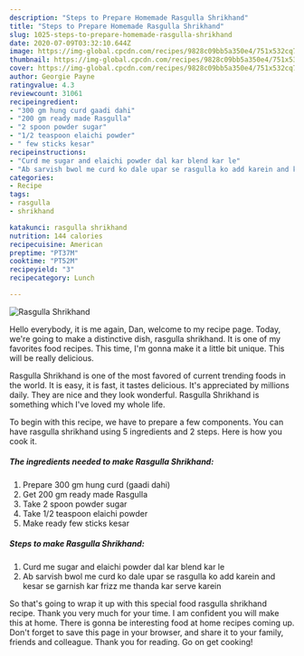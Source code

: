 ```yaml
---
description: "Steps to Prepare Homemade Rasgulla Shrikhand"
title: "Steps to Prepare Homemade Rasgulla Shrikhand"
slug: 1025-steps-to-prepare-homemade-rasgulla-shrikhand
date: 2020-07-09T03:32:10.644Z
image: https://img-global.cpcdn.com/recipes/9828c09bb5a350e4/751x532cq70/rasgulla-shrikhand-recipe-main-photo.jpg
thumbnail: https://img-global.cpcdn.com/recipes/9828c09bb5a350e4/751x532cq70/rasgulla-shrikhand-recipe-main-photo.jpg
cover: https://img-global.cpcdn.com/recipes/9828c09bb5a350e4/751x532cq70/rasgulla-shrikhand-recipe-main-photo.jpg
author: Georgie Payne
ratingvalue: 4.3
reviewcount: 31061
recipeingredient:
- "300 gm hung curd gaadi dahi"
- "200 gm ready made Rasgulla"
- "2 spoon powder sugar"
- "1/2 teaspoon elaichi powder"
- " few sticks kesar"
recipeinstructions:
- "Curd me sugar and elaichi powder dal kar blend kar le"
- "Ab sarvish bwol me curd ko dale upar se rasgulla ko add karein and kesar se garnish kar frizz me thanda kar serve karein"
categories:
- Recipe
tags:
- rasgulla
- shrikhand

katakunci: rasgulla shrikhand 
nutrition: 144 calories
recipecuisine: American
preptime: "PT37M"
cooktime: "PT52M"
recipeyield: "3"
recipecategory: Lunch

---
```



![Rasgulla Shrikhand](https://img-global.cpcdn.com/recipes/9828c09bb5a350e4/751x532cq70/rasgulla-shrikhand-recipe-main-photo.jpg)

Hello everybody, it is me again, Dan, welcome to my recipe page. Today, we're going to make a distinctive dish, rasgulla shrikhand. It is one of my favorites food recipes. This time, I'm gonna make it a little bit unique. This will be really delicious.

Rasgulla Shrikhand is one of the most favored of current trending foods in the world. It is easy, it is fast, it tastes delicious. It's appreciated by millions daily. They are nice and they look wonderful. Rasgulla Shrikhand is something which I've loved my whole life.




To begin with this recipe, we have to prepare a few components. You can have rasgulla shrikhand using 5 ingredients and 2 steps. Here is how you cook it.

<!--inarticleads1-->

##### The ingredients needed to make Rasgulla Shrikhand:

1. Prepare 300 gm hung curd (gaadi dahi)
1. Get 200 gm ready made Rasgulla
1. Take 2 spoon powder sugar
1. Take 1/2 teaspoon elaichi powder
1. Make ready  few sticks kesar




<!--inarticleads2-->

##### Steps to make Rasgulla Shrikhand:

1. Curd me sugar and elaichi powder dal kar blend kar le
1. Ab sarvish bwol me curd ko dale upar se rasgulla ko add karein and kesar se garnish kar frizz me thanda kar serve karein




So that's going to wrap it up with this special food rasgulla shrikhand recipe. Thank you very much for your time. I am confident you will make this at home. There is gonna be interesting food at home recipes coming up. Don't forget to save this page in your browser, and share it to your family, friends and colleague. Thank you for reading. Go on get cooking!
